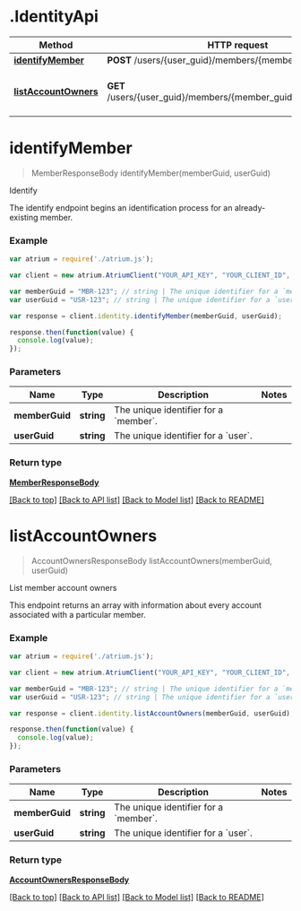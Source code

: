 # .IdentityApi

Method | HTTP request | Description
------------- | ------------- | -------------
[**identifyMember**](IdentityApi.md#identifyMember) | **POST** /users/{user_guid}/members/{member_guid}/identify | Identify
[**listAccountOwners**](IdentityApi.md#listAccountOwners) | **GET** /users/{user_guid}/members/{member_guid}/account_owners | List member account owners


# **identifyMember**
> MemberResponseBody identifyMember(memberGuid, userGuid)

Identify

The identify endpoint begins an identification process for an already-existing member.

### Example
```javascript
var atrium = require('./atrium.js');

var client = new atrium.AtriumClient("YOUR_API_KEY", "YOUR_CLIENT_ID", "https://vestibule.mx.com");

var memberGuid = "MBR-123"; // string | The unique identifier for a `member`.
var userGuid = "USR-123"; // string | The unique identifier for a `user`.

var response = client.identity.identifyMember(memberGuid, userGuid);

response.then(function(value) {
  console.log(value);
});
```

### Parameters

Name | Type | Description  | Notes
------------- | ------------- | ------------- | -------------
 **memberGuid** | **string**| The unique identifier for a &#x60;member&#x60;. | 
 **userGuid** | **string**| The unique identifier for a &#x60;user&#x60;. | 

### Return type

[**MemberResponseBody**](MemberResponseBody.md)

[[Back to top]](#) [[Back to API list]](../README.md#documentation-for-api-endpoints) [[Back to Model list]](../README.md#documentation-for-models) [[Back to README]](../README.md)

# **listAccountOwners**
> AccountOwnersResponseBody listAccountOwners(memberGuid, userGuid)

List member account owners

This endpoint returns an array with information about every account associated with a particular member.

### Example
```javascript
var atrium = require('./atrium.js');

var client = new atrium.AtriumClient("YOUR_API_KEY", "YOUR_CLIENT_ID", "https://vestibule.mx.com");

var memberGuid = "MBR-123"; // string | The unique identifier for a `member`.
var userGuid = "USR-123"; // string | The unique identifier for a `user`.

var response = client.identity.listAccountOwners(memberGuid, userGuid);

response.then(function(value) {
  console.log(value);
});
```

### Parameters

Name | Type | Description  | Notes
------------- | ------------- | ------------- | -------------
 **memberGuid** | **string**| The unique identifier for a &#x60;member&#x60;. | 
 **userGuid** | **string**| The unique identifier for a &#x60;user&#x60;. | 

### Return type

[**AccountOwnersResponseBody**](AccountOwnersResponseBody.md)

[[Back to top]](#) [[Back to API list]](../README.md#documentation-for-api-endpoints) [[Back to Model list]](../README.md#documentation-for-models) [[Back to README]](../README.md)

